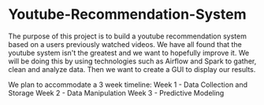 # Youtube-Recommendation-System
The purpose of this project is to build a youtube recommendation system based on a users previously watched videos. We have all found that the youtube system isn't the greatest and we want to hopefully improve it. We will be doing this by using technologies such as Airflow and Spark to gather, clean and analyze data. Then we want to create a GUI to display our results.

We plan to accommodate a 3 week timeline:
Week 1 - Data Collection and Storage
Week 2 - Data Manipulation
Week 3 - Predictive Modeling
